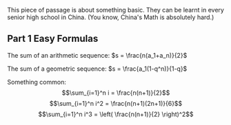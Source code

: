 This piece of passage is about something basic. They can be learnt in every senior high school in China. (You know, China's Math is absolutely hard.)

## Part 1 Easy Formulas

The sum of an arithmetic sequence: $s = \frac{n(a_1+a_n)}{2}$

The sum of a geometric sequence: $s = \frac{a_1(1-q^n)}{1-q}$

Something common:
$$\sum_{i=1}^n i = \frac{n(n+1)}{2}$$
$$\sum_{i=1}^n i^2 = \frac{n(n+1)(2n+1)}{6}$$
$$\sum_{i=1}^n i^3 = \left( \frac{n(n+1)}{2} \right)^2$$
